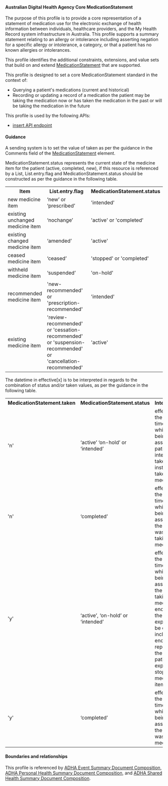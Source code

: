 #### Australian Digital Health Agency Core MedicationStatement
The purpose of this profile is to provide a core representation of a statement of medication use for the electronic exchange of health information between individuals, healthcare providers, and the My Health Record system infrastructure in Australia. This profile supports a summary statement relating to an allergy or intolerance including asserting negation for a specific allergy or intolerance, a category, or that a patient has no known allergies or intolerances.

This profile identifies the additional constraints, extensions, and value sets that build on and extend [MedicationStatement](http://hl7.org/fhir/R4/medicationstatement.html) that are supported. 

This profile is designed to set a core MedicationStatement standard in the context of:
* Querying a patient's medications (current and historical)
* Recording or updating a record of a medication the patient may be taking the medication now or has taken the medication in the past or will be taking the medication in the future

This profile is used by the following APIs:
* [insert API endpoint](StructureDefinition-TBD-1.html)


#### Guidance
A sending system is to set the value of taken as per the guidance in the Comments field of the [MedicationStatement](StructureDefinition-medicationstatement-detailed-1-definitions.html#MedicationStatement) element.

MedicationStatement.status represents the current state of the medicine item for the patient (active, completed, new), if this resource is referenced by a List, List.entry.flag and MedicationStatement.status should be constructed as per the guidance in the following table.

<table class="list" width="100%">
	<col style="width:25%"/>
	<col style="width:50%"/>
	<col style="width:25%"/>
    <tr>
        <th>Item</th>
        <th>List.entry.flag</th>
        <th>MedicationStatement.status</th>
    </tr>
    <tr>
        <td>new medicine item</td>
        <td>‘new’ or ‘prescribed’</td>
        <td>'intended'</td>
    </tr>
    <tr>
        <td>existing unchanged medicine item</td>
        <td>‘nochange’</td>
        <td>'active' or 'completed'</td>
    </tr>
    <tr>
        <td>existing changed medicine item</td>
        <td>‘amended’</td>
        <td>'active'</td>
    </tr>
    <tr>
        <td>ceased medicine item</td>
        <td>‘ceased’</td>
        <td>'stopped' or 'completed'</td>
    </tr>
    <tr>
        <td>withheld medicine item</td>
        <td>‘suspended’</td>
        <td>'on-hold'</td>
    </tr>
    <tr>
        <td>recommended medicine item</td>
        <td>'new-recommended' or 'prescription-recommended'</td>
        <td>'intended'</td>
    </tr>
    <tr>
        <td>existing medicine item</td>
        <td>'review-recommended' or 'cessation-recommended' or 'suspension-recommended' or 'cancellation-recommended'</td>
        <td>'active'</td>
    </tr>
</table>

The datetime in effective[x] is to be interpreted in regards to the combination of status and/or taken values, as per the guidance in the following table.

<table  class="list" width="100%">
	<col style="width:25%"/>
	<col style="width:25%"/>
	<col style="width:50%"/>
    <tr>
        <th>MedicationStatement.taken</th>
        <th>MedicationStatement.status</th>
        <th>Interpretation</th>
    </tr>
    <tr>
        <td>'n'</td>
        <td>‘active’ ‘on-hold’ or ‘intended’</td>
        <td>effective[x] is the interval of time during which it is being asserted the patient intends to take or is instructed to take a medicine item</td>
    </tr>
    <tr>
        <td>'n'</td>
        <td>‘completed’</td>
        <td>effective[x] is the interval of time during which it is being asserted that the patient was not taking a medicine</td>
    </tr>
    <tr>
        <td>'y'</td>
        <td>‘active’, ‘on-hold’ or ‘intended’</td>
        <td>effective[x] is the interval of time during which it is being asserted that the patient is taking a medicine. The end date of the period is expected to be omitted; if included, the end date represents the date the patient is expected to stop taking a medicine item.</td>
    </tr>   
    <tr>
        <td>'y'</td>
        <td>‘completed’</td>
        <td>effective[x] is the interval of time during which it is being asserted that the patient was taking a medicine</td>
    </tr>               
</table>



#### Boundaries and relationships
This profile is referenced by 
[ADHA Event Summary Document Composition](StructureDefinition-dh-composition-phs-1.html),
[ADHA Personal Health Summary Document Composition](StructureDefinition-dh-composition-phs-1.html), and
[ADHA Shared Health Summary Document Composition](StructureDefinition-dh-composition-shs-1.html).